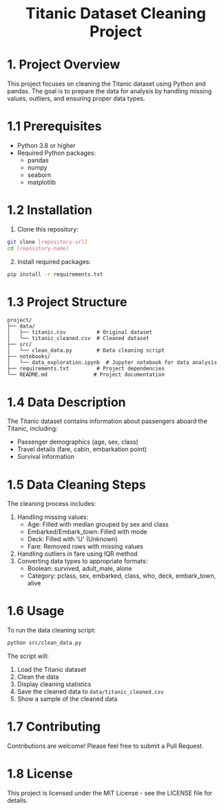 <div style="font-size:2.5em; font-weight:bold; text-align:center; margin-top:20px;">Titanic Dataset Cleaning Project</div>

# 1. Project Overview
This project focuses on cleaning the Titanic dataset using Python and pandas. The goal is to prepare the data for analysis by handling missing values, outliers, and ensuring proper data types.

# 1.1 Prerequisites
- Python 3.8 or higher
- Required Python packages:
  - pandas
  - numpy
  - seaborn
  - matplotlib

# 1.2 Installation
1. Clone this repository:
```bash
git clone [repository-url]
cd [repository-name]
```

2. Install required packages:
```bash
pip install -r requirements.txt
```

# 1.3 Project Structure
```
project/
├── data/
│   ├── titanic.csv          # Original dataset
│   └── titanic_cleaned.csv  # Cleaned dataset
├── src/
│   └── clean_data.py        # Data cleaning script
├── notebooks/
│   └── data_exploration.ipynb  # Jupyter notebook for data analysis
├── requirements.txt         # Project dependencies
└── README.md               # Project documentation
```

# 1.4 Data Description
The Titanic dataset contains information about passengers aboard the Titanic, including:
- Passenger demographics (age, sex, class)
- Travel details (fare, cabin, embarkation point)
- Survival information

# 1.5 Data Cleaning Steps
The cleaning process includes:
1. Handling missing values:
   - Age: Filled with median grouped by sex and class
   - Embarked/Embark_town: Filled with mode
   - Deck: Filled with 'U' (Unknown)
   - Fare: Removed rows with missing values
2. Handling outliers in fare using IQR method
3. Converting data types to appropriate formats:
   - Boolean: survived, adult_male, alone
   - Category: pclass, sex, embarked, class, who, deck, embark_town, alive

# 1.6 Usage
To run the data cleaning script:
```bash
python src/clean_data.py
```

The script will:
1. Load the Titanic dataset
2. Clean the data
3. Display cleaning statistics
4. Save the cleaned data to `data/titanic_cleaned.csv`
5. Show a sample of the cleaned data

# 1.7 Contributing
Contributions are welcome! Please feel free to submit a Pull Request.

# 1.8 License
This project is licensed under the MIT License - see the LICENSE file for details.
